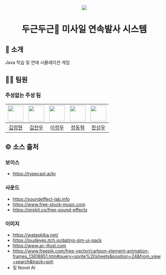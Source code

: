 <p align="middle" >
  <img src="https://user-images.githubusercontent.com/105474635/198169403-06897e20-94f6-4d0b-b1c8-e5b4535252d1.png"/>
</p>
<h1 align="middle" style="border-bottom: none"> 두근두근💓 미사일 연속발사 시스템 </h1>

## 🚀 소개

Java 학습 및 연애 시뮬레이션 게임

## 🧑‍🚀 팀원

### 주성없는 주성 팀
|<img src="https://avatars.githubusercontent.com/u/106044593?v=4" width="50">| <img src="https://avatars.githubusercontent.com/u/105474635?v=4" width="50"> | <img src="https://avatars.githubusercontent.com/u/114479384?v=4" width="50"> | <img src="https://avatars.githubusercontent.com/u/112062229?v=4" width="50"> | <img src="https://avatars.githubusercontent.com/u/114394934?v=4" width="50"> |
|:---:|:---:|:---:|:---:|:---:|
| [김정현](https://github.com/jeonghyun22) | [김찬우](https://github.com/a-ryang) | [이정우](https://github.com/clwhale) | [정동혁](https://github.com/jdh1926) | [한상우](https://github.com/newLecture0) |

## ©️ 소스 출처
### 보이스
- https://typecast.ai/kr
### 사운드
- https://soundeffect-lab.info
- https://www.free-stock-music.com
- https://mixkit.co/free-sound-effects
### 이미지
- https://wataokiba.net/
- https://loudeyes.itch.io/dating-sim-ui-pack
- https://www.ac-illust.com
- https://www.freepik.com/free-vector/cartoon-element-animation-frames_13818851.htm#query=sprite%20sheets&position=24&from_view=search&track=sph
- 및 Novel AI
